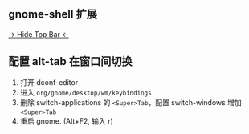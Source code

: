 ## gnome-shell 扩展
[-> Hide Top Bar <-](https://github.com/mlutfy/hidetopbar)

## 配置 alt-tab 在窗口间切换

1. 打开 dconf-editor
1. 进入 `org/gnome/desktop/wm/keybindings`
1. 删除 switch-applications 的 `<Super>Tab`，配置 switch-windows 增加 `<Super>Tab`
1. 重启 gnome. (Alt+F2, 输入 r)
